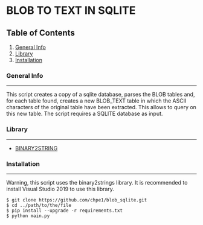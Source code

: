# BLOB TO TEXT IN SQLITE

## Table of Contents
1. [General Info](#general-info)
2. [Library](#library)
3. [Installation](#installation)

### General Info
***
This script creates a copy of a sqlite database, parses the BLOB tables and, for each table found, creates a new BLOB_TEXT table in which the ASCII characters of the original table have been extracted.
This allows to query on this new table.
The script requires a SQLITE database as input.

### Library
***
* [BINARY2STRING](https://github.com/glmcdona/binary2strings)

### Installation
***

Warning, this script uses the binary2strings library. It is recommended to install Visual Studio 2019 to use this library.

```
$ git clone https://github.com/chpe1/blob_sqlite.git  
$ cd ../path/to/the/file  
$ pip install --upgrade -r requirements.txt  
$ python main.py
```
